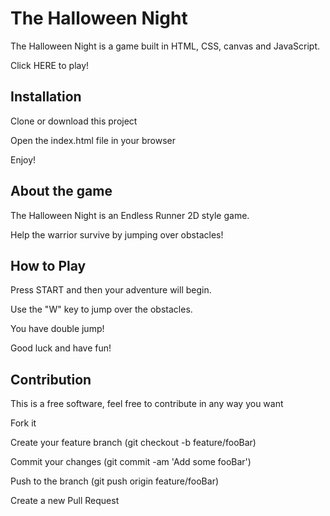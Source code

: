 <h1>The Halloween Night</h1>

<p>The Halloween Night is a game built in HTML, CSS, canvas and JavaScript.</p>

<p>Click HERE to play!</p>

<h2>Installation</h2>
<p>Clone or download this project</p>
<p>Open the index.html file in your browser</p>
<p>Enjoy!</p>

<h2>About the game</h2>
<p>The Halloween Night is an Endless Runner 2D style game.</p>
<p>Help the warrior survive by jumping over obstacles!</p>

<h2>How to Play</h2>
<p>Press START and then your adventure will begin.</p>
<p>Use the "W" key to jump over the obstacles.</p>
<p>You have double jump!</p>
<pWhen you die to restart: press START BUTTON again.></pWhen>
<p>Good luck and have fun!</p>

<h2>Contribution</h2>
<p>This is a free software, feel free to contribute in any way you want</p>

<p>Fork it</p>
<p>Create your feature branch (git checkout -b feature/fooBar)</p>
<p>Commit your changes (git commit -am 'Add some fooBar')</p>
<p>Push to the branch (git push origin feature/fooBar)</p>
<p>Create a new Pull Request</p>

